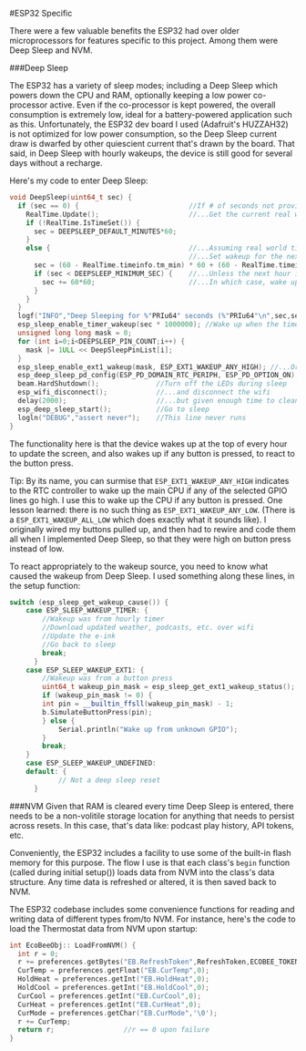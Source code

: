 #ESP32 Specific

There were a few valuable benefits the ESP32 had over older microprocessors for features specific to this project.  Among them were Deep Sleep and NVM.

###Deep Sleep

The ESP32 has a variety of sleep modes; including a Deep Sleep which powers down the CPU and RAM, optionally keeping a low power co-processor active.  Even if the co-processor is kept powered, the overall consumption is extremely low, ideal for a battery-powered application such as this.  Unfortunately, the ESP32 dev board I used (Adafruit's HUZZAH32) is not optimized for low power consumption, so the Deep Sleep current draw is dwarfed by other quiescient current that's drawn by the board.  That said, in Deep Sleep with hourly wakeups, the device is still good for several days without a recharge.

Here's my code to enter Deep Sleep:

```C++
void DeepSleep(uint64_t sec) {
  if (sec == 0) {							//If # of seconds not provided...
    RealTime.Update();						//...Get the current real world time
    if (!RealTime.IsTimeSet()) {
      sec = DEEPSLEEP_DEFAULT_MINUTES*60;
    }
    else {									//...Assuming real world time was successfully loaded
    										//...Set wakeup for the next hour (e.g. 6:00 AM if it's currently 5:25)
      sec = (60 - RealTime.timeinfo.tm_min) * 60 + (60 - RealTime.timeinfo.tm_sec);
      if (sec < DEEPSLEEP_MINIMUM_SEC) {	//...Unless the next hour is almost upon us
        sec += 60*60;						//...In which case, wake up in an hour from now
      }
    }
  }
  logf("INFO","Deep Sleeping for %"PRIu64" seconds (%"PRIu64"\n",sec,sec*1000000);
  esp_sleep_enable_timer_wakeup(sec * 1000000);	//Wake up when the timer has expired (i.e. every hour)
  unsigned long long mask = 0;
  for (int i=0;i<DEEPSLEEP_PIN_COUNT;i++) {
    mask |= 1ULL << DeepSleepPinList[i];
  }
  esp_sleep_enable_ext1_wakeup(mask, ESP_EXT1_WAKEUP_ANY_HIGH); //...Or wake up if any button is pressed
  esp_deep_sleep_pd_config(ESP_PD_DOMAIN_RTC_PERIPH, ESP_PD_OPTION_ON);
  beam.HardShutdown();				//Turn off the LEDs during sleep
  esp_wifi_disconnect();			//...and disconnect the wifi
  delay(2000);            			//...but given enough time to cleanly disconnect
  esp_deep_sleep_start();			//Go to sleep
  logln("DEBUG","assert never");	//This line never runs
}
```

The functionality here is that the device wakes up at the top of every hour to update the screen, and also wakes up if any button is pressed, to react to the button press.

Tip: By its name, you can surmise that `ESP_EXT1_WAKEUP_ANY_HIGH` indicates to the RTC controller to wake up the main CPU if any of the selected GPIO lines go high.  I use this to wake up the CPU if any button is pressed.  One lesson learned: there is no such thing as `ESP_EXT1_WAKEUP_ANY_LOW`.  (There is a `ESP_EXT1_WAKEUP_ALL_LOW` which does exactly what it sounds like).  I originally wired my buttons pulled up, and then had to rewire and code them all when I implemented Deep Sleep, so that they were high on button press instead of low.

To react appropriately to the wakeup source, you need to know what caused the wakeup from Deep Sleep.  I used something along these lines, in the setup function:


```C++
switch (esp_sleep_get_wakeup_cause()) {
	case ESP_SLEEP_WAKEUP_TIMER: {
		//Wakeup was from hourly timer
		//Download updated weather, podcasts, etc. over wifi
		//Update the e-ink
		//Go back to sleep
		break;
      }
	case ESP_SLEEP_WAKEUP_EXT1: {
		//Wakeup was from a button press
		uint64_t wakeup_pin_mask = esp_sleep_get_ext1_wakeup_status();
		if (wakeup_pin_mask != 0) {
		int pin = __builtin_ffsll(wakeup_pin_mask) - 1;
		b.SimulateButtonPress(pin);
		} else {
			Serial.println("Wake up from unknown GPIO");
		}
		break;
	}
	case ESP_SLEEP_WAKEUP_UNDEFINED:
	default: {
    		// Not a deep sleep reset
      }
```
 
 
###NVM
Given that RAM is cleared every time Deep Sleep is entered, there needs to be a non-volitile storage location for anything that needs to persist across resets.  In this case, that's data like: podcast play history, API tokens, etc.
 
Conveniently, the ESP32 includes a facility to use some of the built-in flash memory for this purpose.  The flow I use is that each class's `begin` function (called during initial setup()) loads data from NVM into the class's data structure.  Any time data is refreshed or altered, it is then saved back to NVM.
 
The ESP32 codebase includes some convenience functions for reading and writing data of different types from/to NVM.  For instance, here's the code to load the Thermostat data from NVM upon startup:

```C++
int EcoBeeObj:: LoadFromNVM() {
  int r = 0;
  r += preferences.getBytes("EB.RefreshToken",RefreshToken,ECOBEE_TOKEN_SIZE);
  CurTemp = preferences.getFloat("EB.CurTemp",0);
  HoldHeat = preferences.getInt("EB.HoldHeat",0);
  HoldCool = preferences.getInt("EB.HoldCool",0);
  CurCool = preferences.getInt("EB.CurCool",0);
  CurHeat = preferences.getInt("EB.CurHeat",0);
  CurMode = preferences.getChar("EB.CurMode",'\0');
  r += CurTemp;
  return r;					//r == 0 upon failure
}
```
 

